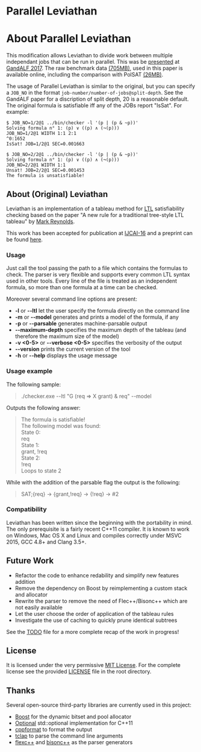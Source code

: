 # Parallel Leviathan

# About Parallel Leviathan

This modification allows Leviathan to divide work between multiple independant jobs that can be run in parallel. This was be [presented](http://staffhome.ecm.uwa.edu.au/~00061811/GandALF2017a) at [GandALF 2017](http://eptcs.web.cse.unsw.edu.au/paper.cgi?GANDALF2017:10.pdf). The raw benchmark data [(705MB)](http://staffhome.ecm.uwa.edu.au/~00061811/parallel_benchdata.tar.gz), used in this paper is available online, including the comparison with PolSAT [(26MB)](http://staffhome.ecm.uwa.edu.au/~00061811/polsat_benchdata.tar.gz).

The usage of Parallel Leviathan is similar to the original, but you can specify a `JOB_NO` in the format `job-number/number-of-jobs@split-depth`. See the GandALF paper for a discription of split depth, 20 is a reasonable default. The original formula is satisfiable iff any of the JOBs report "IsSat". For example:


    $ JOB_NO=1/2@1 ../bin/checker -l '(p | (p & ~p))'
    Solving formula n° 1: (p) ∨ ((p) ∧ (¬(p)))
    JOB_NO=1/2@1 WIDTH 1:1 2:1 
    ^0:1652
    IsSat! JOB=1/2@1 SEC=0.001663

    $ JOB_NO=2/2@1 ../bin/checker -l '(p | (p & ~p))'
    Solving formula n° 1: (p) ∨ ((p) ∧ (¬(p)))
    JOB_NO=2/2@1 WIDTH 1:1 
    Unsat! JOB=2/2@1 SEC=0.001453
    The formula is unsatisfiable!

## About (Original) Leviathan

Leviathan is an implementation of a tableau method for [LTL](https://en.wikipedia.org/wiki/Linear_temporal_logic) satisfiability checking based on the paper "A new rule for a traditional tree-style LTL tableau" by [Mark Reynolds](http://www.csse.uwa.edu.au/~mark/research/Online/ltlsattab.html).

This work has been accepted for publication at [IJCAI-16](http://ijcai-16.org/index.php/welcome/view/home) and a preprint can be found [here](http://corralx.me/public/leviathan_preprint.pdf).

### Usage

Just call the tool passing the path to a file which contains the formulas to check. The parser is very flexible and supports every common LTL syntax used in other tools. Every line of the file is treated as an independent formula, so more than one formula at a time can be checked.

Moreover several command line options are present:

* **-l** or **--ltl** let the user specify the formula directly on the command line
* **-m** or **--model** generates and prints a model of the formula, if any
* **-p** or **--parsable** generates machine-parsable output
* **--maximum-depth** specifies the maximum depth of the tableau (and therefore the maximum size of the model)
* **-v \<0-5>** or **--verbose \<0-5>** specifies the verbosity of the output
* **--version** prints the current version of the tool
* **-h** or **--help** displays the usage message

### Usage example

The following sample:
> ./checker.exe --ltl "G (req => X grant) & req" --model

Outputs the following answer:
> The formula is satisfiable!<br>
> The following model was found:<br>
> State 0:<br>
> req<br>
> State 1:<br>
> grant, !req<br>
> State 2:<br>
> !req<br>
> Loops to state 2

While with the addition of the parsable flag the output is the following:
> SAT;{req} -> {grant,!req} -> {!req} -> #2

### Compatibility

Leviathan has been written since the beginning with the portability in mind. The only prerequisite is a fairly recent C++11 compiler. It is known to work on Windows, Mac OS X and Linux and compiles correctly under MSVC 2015, GCC 4.8+ and Clang 3.5+.

## Future Work

* Refactor the code to enhance redability and simplify new features addition
* Remove the dependency on Boost by reimplementing a custom stack and allocator
* Rewrite the parser to remove the need of Flec++/Bisonc++ which are not easily available
* Let the user choose the order of application of the tableau rules
* Investigate the use of caching to quickly prune identical subtrees

See the [TODO](https://github.com/Corralx/leviathan/blob/master/TODO.md) file for a more complete recap of the work in progress!

## License

It is licensed under the very permissive [MIT License](https://opensource.org/licenses/MIT).
For the complete license see the provided [LICENSE](https://github.com/Corralx/leviathan/blob/master/LICENSE.md) file in the root directory.

## Thanks

Several open-source third-party libraries are currently used in this project:
* [Boost](http://www.boost.org/) for the dynamic bitset and pool allocator
* [Optional](https://github.com/akrzemi1/Optional) std::optional implementation for C++11
* [cppformat](https://github.com/fmtlib/fmt) to format the output
* [tclap](http://tclap.sourceforge.net/) to parse the command line arguments
* [flexc++](https://fbb-git.github.io/flexcpp/) and [bisonc++](https://fbb-git.github.io/bisoncpp/) as the parser generators

